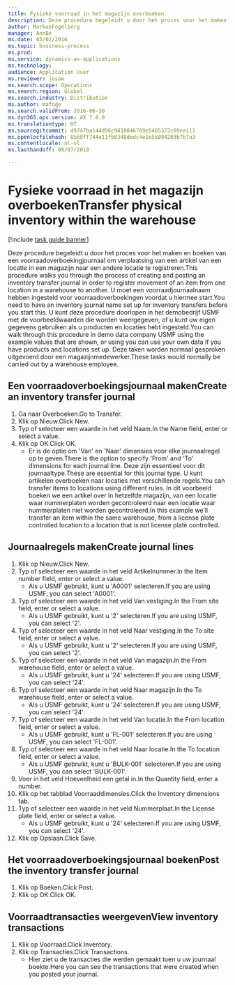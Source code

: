 ```yaml
---
title: Fysieke voorraad in het magazijn overboeken
description: Deze procedure begeleidt u door het proces voor het maken en boeken van een voorraadoverboekingjournaal om verplaatsing van een artikel van een locatie in een magazijn naar een andere locatie te registreren.
author: MarkusFogelberg
manager: AnnBe
ms.date: 03/02/2016
ms.topic: business-process
ms.prod: 
ms.service: dynamics-ax-applications
ms.technology: 
audience: Application User
ms.reviewer: josaw
ms.search.scope: Operations
ms.search.region: Global
ms.search.industry: Distribution
ms.author: mafoge
ms.search.validFrom: 2016-06-30
ms.dyn365.ops.version: AX 7.0.0
ms.translationtype: HT
ms.sourcegitcommit: d9747ba144d56c9410846769e5465372c89ea111
ms.openlocfilehash: 8569ff744e11fb0348dedc4e1e56894203b7b7a3
ms.contentlocale: nl-nl
ms.lasthandoff: 08/07/2018

---
```

# <a name="transfer-physical-inventory-within-the-warehouse"></a><span data-ttu-id="a60c7-103">Fysieke voorraad in het magazijn overboeken</span><span class="sxs-lookup"><span data-stu-id="a60c7-103">Transfer physical inventory within the warehouse</span></span>

[!include [task guide banner](../../includes/task-guide-banner.md)]

<span data-ttu-id="a60c7-104">Deze procedure begeleidt u door het proces voor het maken en boeken van een voorraadoverboekingjournaal om verplaatsing van een artikel van een locatie in een magazijn naar een andere locatie te registreren.</span><span class="sxs-lookup"><span data-stu-id="a60c7-104">This procedure walks you through the process of creating and posting an inventory transfer journal in order to register movement of an item from one location in a warehouse to another.</span></span> <span data-ttu-id="a60c7-105">U moet een voorraadjournaalnaam hebben ingesteld voor voorraadoverboekingen voordat u hiermee start.</span><span class="sxs-lookup"><span data-stu-id="a60c7-105">You need to have an inventory journal name set up for inventory transfers before you start this.</span></span> <span data-ttu-id="a60c7-106">U kunt deze procedure doorlopen in het demobedrijf USMF met de voorbeeldwaarden die worden weergegeven, of u kunt uw eigen gegevens gebruiken als u producten en locaties hebt ingesteld.</span><span class="sxs-lookup"><span data-stu-id="a60c7-106">You can walk through this procedure in demo data company USMF using the example values that are shown, or using you can use your own data if you have products and locations set up.</span></span> <span data-ttu-id="a60c7-107">Deze taken worden normaal gesproken uitgevoerd door een magazijnmedewerker.</span><span class="sxs-lookup"><span data-stu-id="a60c7-107">These tasks would normally be carried out by a warehouse employee.</span></span>


## <a name="create-an-inventory-transfer-journal"></a><span data-ttu-id="a60c7-108">Een voorraadoverboekingsjournaal maken</span><span class="sxs-lookup"><span data-stu-id="a60c7-108">Create an inventory transfer journal</span></span>
1. <span data-ttu-id="a60c7-109">Ga naar Overboeken.</span><span class="sxs-lookup"><span data-stu-id="a60c7-109">Go to Transfer.</span></span>
2. <span data-ttu-id="a60c7-110">Klik op Nieuw.</span><span class="sxs-lookup"><span data-stu-id="a60c7-110">Click New.</span></span>
3. <span data-ttu-id="a60c7-111">Typ of selecteer een waarde in het veld Naam.</span><span class="sxs-lookup"><span data-stu-id="a60c7-111">In the Name field, enter or select a value.</span></span>
4. <span data-ttu-id="a60c7-112">Klik op OK.</span><span class="sxs-lookup"><span data-stu-id="a60c7-112">Click OK.</span></span>
    * <span data-ttu-id="a60c7-113">Er is de optie om 'Van' en 'Naar' dimensies voor elke journaalregel op te geven.</span><span class="sxs-lookup"><span data-stu-id="a60c7-113">There is the option to specify 'From' and 'To' dimensions for each journal line.</span></span> <span data-ttu-id="a60c7-114">Deze zijn essentieel voor dit journaaltype.</span><span class="sxs-lookup"><span data-stu-id="a60c7-114">These are essential for this journal type.</span></span> <span data-ttu-id="a60c7-115">U kunt artikelen overboeken naar locaties met verschillende regels.</span><span class="sxs-lookup"><span data-stu-id="a60c7-115">You can transfer items to locations using different rules.</span></span> <span data-ttu-id="a60c7-116">In dit voorbeeld boeken we een artikel over in hetzelfde magazijn, van een locatie waar nummerplaten worden gecontroleerd naar een locatie waar nummerplaten niet worden gecontroleerd.</span><span class="sxs-lookup"><span data-stu-id="a60c7-116">In this example we’ll transfer an item within the same warehouse, from a license plate controlled location to a location that is not license plate controlled.</span></span>   

## <a name="create-journal-lines"></a><span data-ttu-id="a60c7-117">Journaalregels maken</span><span class="sxs-lookup"><span data-stu-id="a60c7-117">Create journal lines</span></span>
1. <span data-ttu-id="a60c7-118">Klik op Nieuw.</span><span class="sxs-lookup"><span data-stu-id="a60c7-118">Click New.</span></span>
2. <span data-ttu-id="a60c7-119">Typ of selecteer een waarde in het veld Artikelnummer.</span><span class="sxs-lookup"><span data-stu-id="a60c7-119">In the Item number field, enter or select a value.</span></span>
    * <span data-ttu-id="a60c7-120">Als u USMF gebruikt, kunt u 'A0001' selecteren.</span><span class="sxs-lookup"><span data-stu-id="a60c7-120">If you are using USMF, you can select 'A0001'.</span></span>  
3. <span data-ttu-id="a60c7-121">Typ of selecteer een waarde in het veld Van vestiging.</span><span class="sxs-lookup"><span data-stu-id="a60c7-121">In the From site field, enter or select a value.</span></span>
    * <span data-ttu-id="a60c7-122">Als u USMF gebruikt, kunt u '2' selecteren.</span><span class="sxs-lookup"><span data-stu-id="a60c7-122">If you are using USMF, you can select '2'.</span></span>  
4. <span data-ttu-id="a60c7-123">Typ of selecteer een waarde in het veld Naar vestiging.</span><span class="sxs-lookup"><span data-stu-id="a60c7-123">In the To site field, enter or select a value.</span></span>
    * <span data-ttu-id="a60c7-124">Als u USMF gebruikt, kunt u '2' selecteren.</span><span class="sxs-lookup"><span data-stu-id="a60c7-124">If you are using USMF, you can select '2'.</span></span>  
5. <span data-ttu-id="a60c7-125">Typ of selecteer een waarde in het veld Van magazijn.</span><span class="sxs-lookup"><span data-stu-id="a60c7-125">In the From warehouse field, enter or select a value.</span></span>
    * <span data-ttu-id="a60c7-126">Als u USMF gebruikt, kunt u '24' selecteren.</span><span class="sxs-lookup"><span data-stu-id="a60c7-126">If you are using USMF, you can select '24'.</span></span>  
6. <span data-ttu-id="a60c7-127">Typ of selecteer een waarde in het veld Naar magazijn.</span><span class="sxs-lookup"><span data-stu-id="a60c7-127">In the To warehouse field, enter or select a value.</span></span>
    * <span data-ttu-id="a60c7-128">Als u USMF gebruikt, kunt u '24' selecteren.</span><span class="sxs-lookup"><span data-stu-id="a60c7-128">If you are using USMF, you can select '24'.</span></span>  
7. <span data-ttu-id="a60c7-129">Typ of selecteer een waarde in het veld Van locatie.</span><span class="sxs-lookup"><span data-stu-id="a60c7-129">In the From location field, enter or select a value.</span></span>
    * <span data-ttu-id="a60c7-130">Als u USMF gebruikt, kunt u 'FL-001' selecteren.</span><span class="sxs-lookup"><span data-stu-id="a60c7-130">If you are using USMF, you can select 'FL-001'.</span></span>  
8. <span data-ttu-id="a60c7-131">Typ of selecteer een waarde in het veld Naar locatie.</span><span class="sxs-lookup"><span data-stu-id="a60c7-131">In the To location field, enter or select a value.</span></span>
    * <span data-ttu-id="a60c7-132">Als u USMF gebruikt, kunt u 'BULK-001' selecteren.</span><span class="sxs-lookup"><span data-stu-id="a60c7-132">If you are using USMF, you can select 'BULK-001'.</span></span>  
9. <span data-ttu-id="a60c7-133">Voer in het veld Hoeveelheid een getal in.</span><span class="sxs-lookup"><span data-stu-id="a60c7-133">In the Quantity field, enter a number.</span></span>
10. <span data-ttu-id="a60c7-134">Klik op het tabblad Voorraaddimensies.</span><span class="sxs-lookup"><span data-stu-id="a60c7-134">Click the Inventory dimensions tab.</span></span>
11. <span data-ttu-id="a60c7-135">Typ of selecteer een waarde in het veld Nummerplaat.</span><span class="sxs-lookup"><span data-stu-id="a60c7-135">In the License plate field, enter or select a value.</span></span>
    * <span data-ttu-id="a60c7-136">Als u USMF gebruikt, kunt u '24' selecteren.</span><span class="sxs-lookup"><span data-stu-id="a60c7-136">If you are using USMF, you can select '24'.</span></span>  
12. <span data-ttu-id="a60c7-137">Klik op Opslaan.</span><span class="sxs-lookup"><span data-stu-id="a60c7-137">Click Save.</span></span>

## <a name="post-the-inventory-transfer-journal"></a><span data-ttu-id="a60c7-138">Het voorraadoverboekingsjournaal boeken</span><span class="sxs-lookup"><span data-stu-id="a60c7-138">Post the inventory transfer journal</span></span>
1. <span data-ttu-id="a60c7-139">Klik op Boeken.</span><span class="sxs-lookup"><span data-stu-id="a60c7-139">Click Post.</span></span>
2. <span data-ttu-id="a60c7-140">Klik op OK.</span><span class="sxs-lookup"><span data-stu-id="a60c7-140">Click OK.</span></span>

## <a name="view-inventory-transactions"></a><span data-ttu-id="a60c7-141">Voorraadtransacties weergeven</span><span class="sxs-lookup"><span data-stu-id="a60c7-141">View inventory transactions</span></span>
1. <span data-ttu-id="a60c7-142">Klik op Voorraad.</span><span class="sxs-lookup"><span data-stu-id="a60c7-142">Click Inventory.</span></span>
2. <span data-ttu-id="a60c7-143">Klik op Transacties.</span><span class="sxs-lookup"><span data-stu-id="a60c7-143">Click Transactions.</span></span>
    * <span data-ttu-id="a60c7-144">Hier ziet u de transacties die werden gemaakt toen u uw journaal boekte.</span><span class="sxs-lookup"><span data-stu-id="a60c7-144">Here you can see the transactions that were created when you posted your journal.</span></span>  

